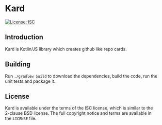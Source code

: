# Kard

[![License: ISC](https://img.shields.io/badge/License-ISC-blue.svg)](https://opensource.org/licenses/ISC)

## Introduction

Kard is Kotlin/JS library which creates github like repo cards.

## Building

Run `./gradlew build` to download the dependencies, build the code, run the unit tests
and package it.

## License

Kard is available under the terms of the ISC license, which is similar
to the 2-clause BSD license. The full copyright notice and terms are available
in the `LICENSE` file.
